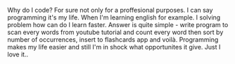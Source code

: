 

Why do I code? For sure not only for a proffesional purposes. I can say programming it's my life. When I'm learning english for example. I solving problem how can do I learn faster. Answer is quite simple - write program to scan every words from youtube tutorial and count every word then sort by number of occurrences, insert to flashcards app and voilà. Programming makes my life easier and still I'm in shock what opportunites it give. Just I love it..
